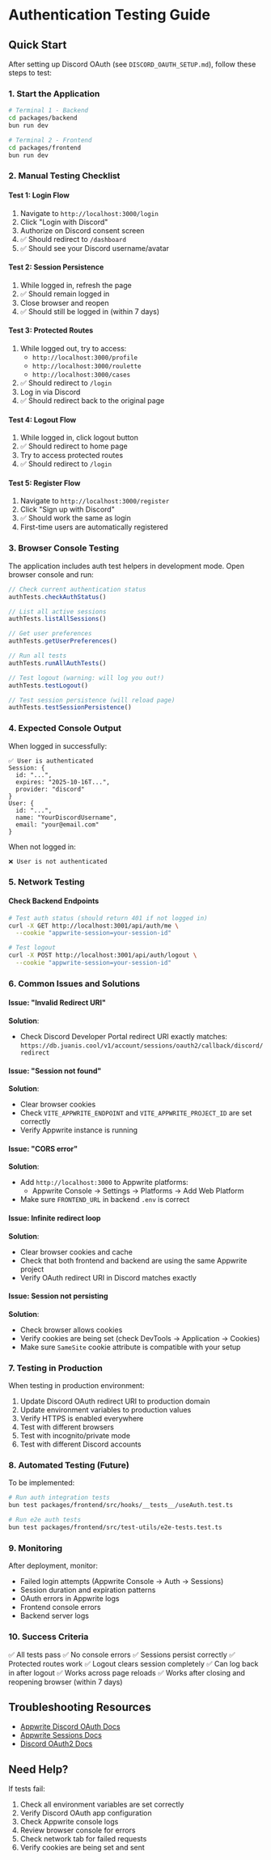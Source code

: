 # Authentication Testing Guide

## Quick Start

After setting up Discord OAuth (see `DISCORD_OAUTH_SETUP.md`), follow these steps to test:

### 1. Start the Application

```bash
# Terminal 1 - Backend
cd packages/backend
bun run dev

# Terminal 2 - Frontend
cd packages/frontend
bun run dev
```

### 2. Manual Testing Checklist

#### Test 1: Login Flow
1. Navigate to `http://localhost:3000/login`
2. Click "Login with Discord"
3. Authorize on Discord consent screen
4. ✅ Should redirect to `/dashboard`
5. ✅ Should see your Discord username/avatar

#### Test 2: Session Persistence
1. While logged in, refresh the page
2. ✅ Should remain logged in
3. Close browser and reopen
4. ✅ Should still be logged in (within 7 days)

#### Test 3: Protected Routes
1. While logged out, try to access:
   - `http://localhost:3000/profile`
   - `http://localhost:3000/roulette`
   - `http://localhost:3000/cases`
2. ✅ Should redirect to `/login`
3. Log in via Discord
4. ✅ Should redirect back to the original page

#### Test 4: Logout Flow
1. While logged in, click logout button
2. ✅ Should redirect to home page
3. Try to access protected routes
4. ✅ Should redirect to `/login`

#### Test 5: Register Flow
1. Navigate to `http://localhost:3000/register`
2. Click "Sign up with Discord"
3. ✅ Should work the same as login
4. First-time users are automatically registered

### 3. Browser Console Testing

The application includes auth test helpers in development mode. Open browser console and run:

```javascript
// Check current authentication status
authTests.checkAuthStatus()

// List all active sessions
authTests.listAllSessions()

// Get user preferences
authTests.getUserPreferences()

// Run all tests
authTests.runAllAuthTests()

// Test logout (warning: will log you out!)
authTests.testLogout()

// Test session persistence (will reload page)
authTests.testSessionPersistence()
```

### 4. Expected Console Output

When logged in successfully:
```
✅ User is authenticated
Session: {
  id: "...",
  expires: "2025-10-16T...",
  provider: "discord"
}
User: {
  id: "...",
  name: "YourDiscordUsername",
  email: "your@email.com"
}
```

When not logged in:
```
❌ User is not authenticated
```

### 5. Network Testing

#### Check Backend Endpoints

```bash
# Test auth status (should return 401 if not logged in)
curl -X GET http://localhost:3001/api/auth/me \
  --cookie "appwrite-session=your-session-id"

# Test logout
curl -X POST http://localhost:3001/api/auth/logout \
  --cookie "appwrite-session=your-session-id"
```

### 6. Common Issues and Solutions

#### Issue: "Invalid Redirect URI"
**Solution**: 
- Check Discord Developer Portal redirect URI exactly matches:
  `https://db.juanis.cool/v1/account/sessions/oauth2/callback/discord/redirect`

#### Issue: "Session not found"
**Solution**:
- Clear browser cookies
- Check `VITE_APPWRITE_ENDPOINT` and `VITE_APPWRITE_PROJECT_ID` are set correctly
- Verify Appwrite instance is running

#### Issue: "CORS error"
**Solution**:
- Add `http://localhost:3000` to Appwrite platforms:
  - Appwrite Console → Settings → Platforms → Add Web Platform
- Make sure `FRONTEND_URL` in backend `.env` is correct

#### Issue: Infinite redirect loop
**Solution**:
- Clear browser cookies and cache
- Check that both frontend and backend are using the same Appwrite project
- Verify OAuth redirect URI in Discord matches exactly

#### Issue: Session not persisting
**Solution**:
- Check browser allows cookies
- Verify cookies are being set (check DevTools → Application → Cookies)
- Make sure `SameSite` cookie attribute is compatible with your setup

### 7. Testing in Production

When testing in production environment:

1. Update Discord OAuth redirect URI to production domain
2. Update environment variables to production values
3. Verify HTTPS is enabled everywhere
4. Test with different browsers
5. Test with incognito/private mode
6. Test with different Discord accounts

### 8. Automated Testing (Future)

To be implemented:
```bash
# Run auth integration tests
bun test packages/frontend/src/hooks/__tests__/useAuth.test.ts

# Run e2e auth tests
bun test packages/frontend/src/test-utils/e2e-tests.test.ts
```

### 9. Monitoring

After deployment, monitor:
- Failed login attempts (Appwrite Console → Auth → Sessions)
- Session duration and expiration patterns
- OAuth errors in Appwrite logs
- Frontend console errors
- Backend server logs

### 10. Success Criteria

✅ All tests pass
✅ No console errors
✅ Sessions persist correctly
✅ Protected routes work
✅ Logout clears session completely
✅ Can log back in after logout
✅ Works across page reloads
✅ Works after closing and reopening browser (within 7 days)

## Troubleshooting Resources

- [Appwrite Discord OAuth Docs](https://appwrite.io/docs/products/auth/oauth2#discord)
- [Appwrite Sessions Docs](https://appwrite.io/docs/products/auth/sessions)
- [Discord OAuth2 Docs](https://discord.com/developers/docs/topics/oauth2)

## Need Help?

If tests fail:
1. Check all environment variables are set correctly
2. Verify Discord OAuth app configuration
3. Check Appwrite console logs
4. Review browser console for errors
5. Check network tab for failed requests
6. Verify cookies are being set and sent

